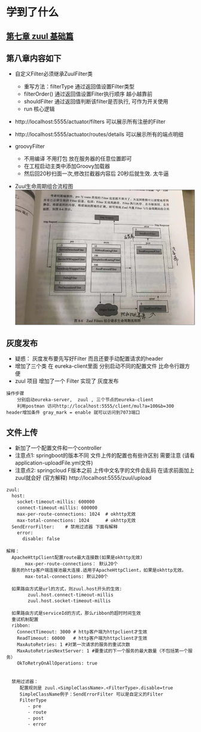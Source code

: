 # 学到了什么
##  [第七章 zuul 基础篇](https://github.com/keepclimbs/springcloud-notes/tree/master/ch8-1-1/readMe-7.md)
## 第八章内容如下

- 自定义Filter必须继承ZuulFilter类
    - 重写方法：filterType 通过返回值设置Filter类型
    - filterOrder()        通过返回值设置Filter执行顺序 越小越靠前
    - shouldFilter         通过返回值判断该filter是否执行, 可作为开关使用
    - run                  核心逻辑

- http://localhost:5555/actuator/filters 可以展示所有注册的Filter
- http://localhost:5555/actuator/routes/details 可以展示所有的端点明细
- groovyFilter 
    - 不用编译 不用打包 放在服务器的任意位置即可 
    - 在工程启动主类中添加Groovy加载器
    - 然后回20秒扫面一次,修改拦截器内容后 20秒后就生效. 太牛逼
- Zuul生命周期组合流程图
![image](https://github.com/keepclimbs/springcloud-notes/blob/master/img/811-1.png)

## 灰度发布
- 疑惑： 灰度发布要先写好Filter 而且还要手动配置请求的header
- 增加了三个类 在 eureka-client里面 分别启动不同的配置文件 比命令行跟方便 
- zuul 项目 增加了一个 Filter 实现了 灰度发布
```
操作步骤 
    分别启动eureka-server,  zuul , 三个节点的eureka-client
    利用postman 访问http://localhost:5555/client/mul?a=100&b=300  header增加条件 gray_mark = enable 就可以访问到7073端口
```

## 文件上传 
- 新加了一个配置文件和一个controller 
- 注意点1: springboot的版本不同 文件上传的配置也有些许区别 需要注意 (请看application-uploadFile.yml文件)
- 注意点2: springcloud F版本之前 上传中文名字的文件会乱码  在请求前面加上 zuul就会好 (官方解释)  http://localhost:5555/zuul/upload 

```
zuul:
  host:
    socket-timeout-millis: 600000 
    connect-timeout-millis: 600000
    max-per-route-connections: 1024  # okhttp无效
    max-total-connections: 1024      # okhttp无效
  SendErrorFilter:    # 禁用过滤器 下面有解释
    error:
      disable: false
      
解释： 
  ApacheHttpClient配置route最大连接数(如果是okhttp无效)
       max-per-route-connections： 默认20个 
  服务的http客户端连接池最大连接.适用于ApacheHttpClient，如果是okhttp无效。
       max-total-connections: 默认200个 
    
  如果路由方式是url的方式，则zuul.host开头的生效:
        zuul.host.connect-timeout-millis
        zuul.host.socket-timeout-millis 
        
  如果路由方式是serviceId的方式，那么ribbon的超时时间生效
  重试机制配置 
  ribbon:
    ConnectTimeout: 3000 # http客户端为httpclient才生效
    ReadTimeout: 60000   # http客户端为httpclient才生效
    MaxAutoRetries: 1 #对第一次请求的服务的重试次数
    MaxAutoRetriesNextServer: 1 #要重试的下一个服务的最大数量（不包括第一个服务）
    OkToRetryOnAllOperations: true
    
         
  禁用过滤器：
     配置规则是 zuul.<SimpleClassName>.<FilterType>.disable=true
     SimpleClassName例子：SendErrorFilter 可以是自定义的Filter
     FilterType
        - pre
        - route
        - post
        - error
        
```
